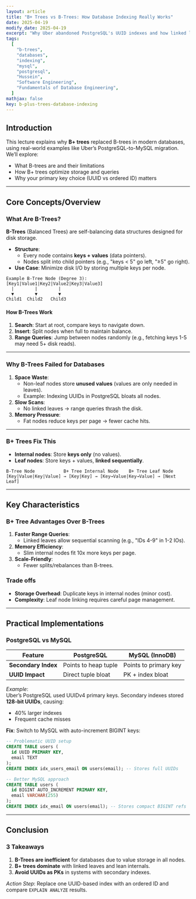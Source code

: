 ```yaml
---
layout: article
title: "B+ Trees vs B-Trees: How Database Indexing Really Works"
date: 2025-04-19
modify_date: 2025-04-19
excerpt: "Why Uber abandoned PostgreSQL's UUID indexes and how linked leaf nodes solve range query nightmares."
tags:
  [
    "b-trees",
    "databases",
    "indexing",
    "mysql",
    "postgresql",
    "Hussein",
    "Software Engineering",
    "Fundamentals of Database Engineering",
  ]
mathjax: false
key: b-plus-trees-database-indexing
---
```


## Introduction

This lecture explains why **B+ trees** replaced B-trees in modern databases, using real-world examples like Uber’s PostgreSQL-to-MySQL migration. We’ll explore:

- What B-trees are and their limitations
- How B+ trees optimize storage and queries
- Why your primary key choice (UUID vs ordered ID) matters

---

## Core Concepts/Overview

### What Are B-Trees?

**B-Trees** (Balanced Trees) are self-balancing data structures designed for disk storage.

- **Structure**:
  - Every node contains **keys + values** (data pointers).
  - Nodes split into child pointers (e.g., "keys < 5" go left, "≥5" go right).
- **Use Case**: Minimize disk I/O by storing multiple keys per node.

```asciidoc
Example B-Tree Node (Degree 3):
[Key1|Value1|Key2|Value2|Key3|Value3]
  |        |        |
  ▼        ▼        ▼
Child1  Child2   Child3
```

#### How B-Trees Work

1. **Search**: Start at root, compare keys to navigate down.
2. **Insert**: Split nodes when full to maintain balance.
3. **Range Queries**: Jump between nodes randomly (e.g., fetching keys 1-5 may need 5+ disk reads).

---

### Why B-Trees Failed for Databases

1. **Space Waste**:
   - Non-leaf nodes store **unused values** (values are only needed in leaves).
   - Example: Indexing UUIDs in PostgreSQL bloats all nodes.
2. **Slow Scans**:
   - No linked leaves → range queries thrash the disk.
3. **Memory Pressure**:
   - Fat nodes reduce keys per page → fewer cache hits.

---

### B+ Trees Fix This

- **Internal nodes**: Store **keys only** (no values).
- **Leaf nodes**: Store keys + values, **linked sequentially**.

```asciidoc
B-Tree Node           B+ Tree Internal Node    B+ Tree Leaf Node
[Key|Value|Key|Value] → [Key|Key] → [Key→Value|Key→Value] → [Next Leaf]
```

---

## Key Characteristics

### B+ Tree Advantages Over B-Trees

1. **Faster Range Queries**:
   - Linked leaves allow sequential scanning (e.g., "IDs 4-9" in 1-2 IOs).
2. **Memory Efficiency**:
   - Slim internal nodes fit 10x more keys per page.
3. **Scale-Friendly**:
   - Fewer splits/rebalances than B-trees.

### Trade offs

- **Storage Overhead**: Duplicate keys in internal nodes (minor cost).
- **Complexity**: Leaf node linking requires careful page management.

---

## Practical Implementations

### PostgreSQL vs MySQL

| Feature             | PostgreSQL           | MySQL (InnoDB)        |
| ------------------- | -------------------- | --------------------- |
| **Secondary Index** | Points to heap tuple | Points to primary key |
| **UUID Impact**     | Direct tuple bloat   | PK + index bloat      |

_Example_:  
Uber’s PostgreSQL used UUIDv4 primary keys. Secondary indexes stored **128-bit UUIDs**, causing:

- 40% larger indexes
- Frequent cache misses

**Fix**: Switch to MySQL with auto-increment BIGINT keys:

```sql
-- Problematic UUID setup
CREATE TABLE users (
  id UUID PRIMARY KEY,
  email TEXT
);
CREATE INDEX idx_users_email ON users(email); -- Stores full UUIDs

-- Better MySQL approach
CREATE TABLE users (
  id BIGINT AUTO_INCREMENT PRIMARY KEY,
  email VARCHAR(255)
);
CREATE INDEX idx_email ON users(email); -- Stores compact BIGINT refs
```

---

## Conclusion

### 3 Takeaways

1. **B-Trees are inefficient** for databases due to value storage in all nodes.
2. **B+ trees dominate** with linked leaves and lean internals.
3. **Avoid UUIDs as PKs** in systems with secondary indexes.

_Action Step_: Replace one UUID-based index with an ordered ID and compare `EXPLAIN ANALYZE` results.

